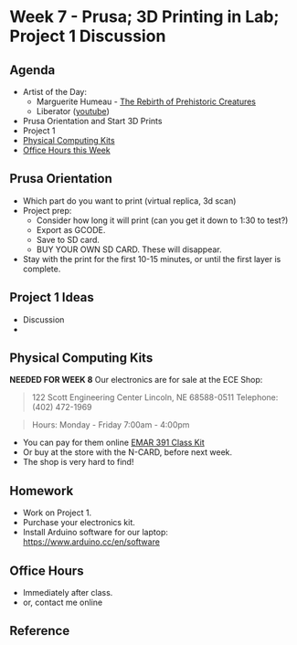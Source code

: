 # Week 7 - Prusa; 3D Printing in Lab; Project 1 Discussion

## Agenda
- Artist of the Day:
  - Marguerite Humeau - [The Rebirth of Prehistoric Creatures](https://we-make-money-not-art.com/back_here_below_formidable/)
  - Liberator ([youtube](https://www.youtube.com/watch?v=DconsfGsXyA))
- Prusa Orientation and Start 3D Prints
- Project 1
- [Physical Computing Kits](#physical-computing-kits)
- [Office Hours this Week](#office-hours)

## Prusa Orientation
- Which part do you want to print (virtual replica, 3d scan)
- Project prep:
  - Consider how long it will print (can you get it down to 1:30 to test?)
  - Export as GCODE. 
  - Save to SD card.
  - BUY YOUR OWN SD CARD. These will disappear.
- Stay with the print for the first 10-15 minutes, or until the first layer is complete.

## Project 1 Ideas
- Discussion
- 
## Physical Computing Kits

__NEEDED FOR WEEK 8__
Our electronics are for sale at the ECE Shop: 

> 122 Scott Engineering Center
Lincoln, NE 68588-0511
Telephone: (402) 472-1969

> Hours: Monday - Friday 7:00am - 4:00pm

- You can pay for them online [EMAR 391 Class Kit](https://marketplace.unl.edu/ees/engineering-class-kits/emar391.html)
- Or buy at the store with the N-CARD, before next week.
- The shop is very hard to find!

## Homework
- Work on Project 1.
- Purchase your electronics kit.
- Install Arduino software for our laptop: https://www.arduino.cc/en/software

## Office Hours 
- Immediately after class. 
- or, contact me online
  
## Reference
